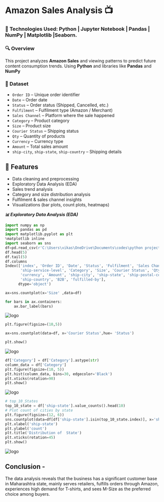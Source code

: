 # **Amazon Sales Analysis 📺**  

### 🚀 **Technologies Used:** Python | Jupyter Notebook | Pandas | NumPy  | Matplotlib |Seaborn.

### **🔍 Overview**  
This project analyzes **Amazon Sales** and viewing patterns to predict future content consumption trends. Using **Python** and libraries like **Pandas** and **NumPy**

### **📂 Dataset**  
- `Order ID` – Unique order identifier  
- `Date` – Order date  
- `Status` – Order status (Shipped, Cancelled, etc.)  
- `Fulfilment` – Fulfilment type (Amazon / Merchant)  
- `Sales Channel` – Platform where the sale happened  
- `Category` – Product category  
- `Size` – Product size  
- `Courier Status` – Shipping status  
- `Qty` – Quantity of products  
- `Currency` – Currency type  
- `Amount` – Total sales amount  
- `ship-city`, `ship-state`, `ship-country` – Shipping details  

## 🚀 Features
- Data cleaning and preprocessing
- Exploratory Data Analysis (EDA)
- Sales trend analysis
- Category and size distribution analysis
- Fulfilment & sales channel insights
- Visualizations (bar plots, count plots, heatmaps)

***📊 Exploratory Data Analysis (EDA)***

```python
import numpy as np
import pandas as pd
import matplotlib.pyplot as plt 
%matplotlib inline
import seaborn as sns
df=pd.read_csv(r'C:\Users\vikas\OneDrive\Documents\codes\python project\Python_Amazon_Sales_Analysis-main\Amazon Sale Report.csv',encoding= 'unicode_escape')
df.head(5)
df.tail(5)
df.columns
Index(['index', 'Order ID', 'Date', 'Status', 'Fulfilment', 'Sales Channel',
       'ship-service-level', 'Category', 'Size', 'Courier Status', 'Qty',
       'currency', 'Amount', 'ship-city', 'ship-state', 'ship-postal-code',
       'ship-country', 'B2B', 'fulfilled-by'],
      dtype='object')

ax=sns.countplot(x='Size' ,data=df)

for bars in ax.containers:
    ax.bar_label(bars)
```
![logo](https://github.com/user-attachments/assets/a5b4ef28-3839-4f9f-aaee-0fb81ccd2e4e)

```python
plt.figure(figsize=(10,5))

ax=sns.countplot(data=df, x='Courier Status',hue= 'Status')

plt.show()

```
![logo](https://github.com/user-attachments/assets/80d90eba-d5f1-4f7f-a517-5793cfeb3f77)

```python
df['Category'] = df['Category'].astype(str)
column_data = df['Category']
plt.figure(figsize=(10, 5))
plt.hist(column_data, bins=30, edgecolor='Black')
plt.xticks(rotation=90)
plt.show()

````
![logo](https://github.com/user-attachments/assets/4a29a339-a200-46b5-a62d-9ebc0dc8cccf)

```python
# top_10_States 
top_10_state = df['ship-state'].value_counts().head(10)
# Plot count of cities by state
plt.figure(figsize=(12, 6))
sns.countplot(data=df[df['ship-state'].isin(top_10_state.index)], x='ship-state')
plt.xlabel('ship-state')
plt.ylabel('count')
plt.title('Distribution of  State')
plt.xticks(rotation=45)
plt.show()

```
![logo](https://github.com/user-attachments/assets/ec4b638c-e18a-4856-8f19-ed7700efdece)

## Conclusion -

The data analysis reveals that the business has a significant customer base in Maharashtra state, mainly serves retailers, fulfills orders through Amazon, experiences high demand for T-shirts, and sees M-Size as the preferred choice among buyers.

